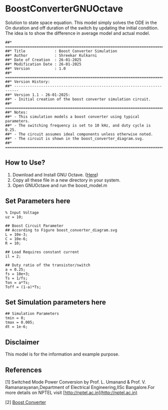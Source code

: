 # BoostConverterGNUOctave
Solution to state space equation. This model simply solves the ODE in the On duration and off duration of the switch by updating the initial condition.
The idea is to show the difference in average model and actual model. 
```
##* ========================================================================
##* Title             : Boost Converter Simulation
##* Author            : Shreekar Kulkarni
##* Date of Creation  : 26-01-2025
##* Modification Date : 26-01-2025
##* Version           : 1.0
##* ========================================================================
##* Version History:
##* ------------------------------------------------------------------------
##* Version 1.1 - 26-01-2025:
##* - Initial creation of the boost converter simulation circuit.
##* ========================================================================
##* Notes:
##* - This simulation models a boost converter using typical parameters.
##* - The switching frequency is set to 10 kHz, and duty cycle is 0.25.
##* - The circuit assumes ideal components unless otherwise noted.
##* - The circuit is shown in the boost_converter_diagram.svg.
##* ========================================================================
```
## How to Use?
1. Download and Install GNU Octave. ([Here](https://octave.org/download))
2. Copy all these file in a new directory in your system.
3. Open GNUOctave and run the boost_model.m

## Set Parameters here
```
% Input Voltage
uz = 10;

## Boost Circuit Parameter
## According to Figure boost_converter_diagram.svg
L = 10e-3;
C = 10e-6;
R = 10;

## Load Requires constant current
il = 2;

## Duty ratio of the transistor/switch
a = 0.25;
fs = 10e+3;
Ts = 1/fs;
Ton = a*Ts;
Toff = (1-a)*Ts;
```

## Set Simulation parameters here
```
## Simulation Parameters
tmin = 0;
tmax = 0.005;
dt = 1e-6;
```

## Disclaimer
This model is for the information and example purpose. 

## References
[1] Switched Mode Power Conversion by Prof. L. Umanand & Prof. V. Ramanarayanan,Department of Electrical Engineering,IISc Bangalore.For more details on NPTEL visit [http://nptel.ac.in](http://nptel.ac.in)

[2] [Boost Converter](https://en.wikipedia.org/wiki/Boost_converter)
